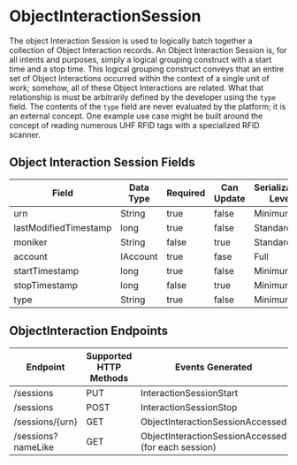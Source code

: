 # ObjectInteractionSession

The object Interaction Session is used to logically batch together a collection of Object Interaction records. An Object Interaction Session is, for all intents and purposes, simply a logical grouping construct with a start time and a stop time. This logical grouping construct conveys that an entire set of Object Interactions occurred within the context of a single unit of work; somehow, all of these Object Interactions are related. What that relationship is must be arbitrarily defined by the developer using the `type` field. The contents of the `type` field are never evaluated by the platform; it is an external concept. One example use case might be built around the concept of reading numerous UHF RFID tags with a specialized RFID scanner.

## Object Interaction Session Fields

Field | Data Type | Required | Can Update | Serialization Level | Default Value
------------ | ------------- | ------------ | ------------ | ------------ | ------------
urn | String  | true | false | Minimum | Generated
lastModifiedTimestamp | long   | true | false | Standard | Generated
moniker | String  | false | true | Standard | null
account | IAccount  | true | fase | Full | Generated
startTimestamp | long | true | false | Minimum | Generated
stopTimestamp | long | false | true | Minimum | Generated
type | String | true | false | Minimum |
 

## ObjectInteraction Endpoints

Endpoint | Supported HTTP Methods | Events Generated
------------ | ------------- | ------------
/sessions | PUT  | InteractionSessionStart
/sessions | POST  | InteractionSessionStop
/sessions/{urn} | GET | ObjectInteractionSessionAccessed
/sessions?nameLike | GET | ObjectInteractionSessionAccessed (for each session)



